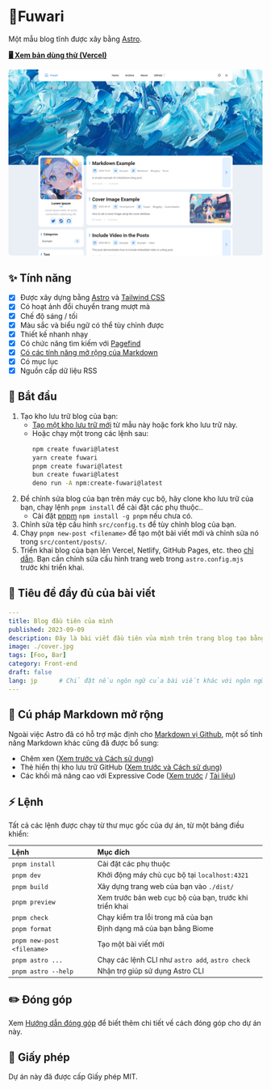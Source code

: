 # 🍥Fuwari  

Một mẫu blog tĩnh được xây bằng [Astro](https://astro.build).

[**🖥️ Xem bản dùng thử (Vercel)**](https://fuwari.vercel.app)

![Hình ảnh xem trước](https://raw.githubusercontent.com/saicaca/resource/main/fuwari/home.png)

## ✨ Tính năng

- [x] Được xây dựng bằng [Astro](https://astro.build) và [Tailwind CSS](https://tailwindcss.com)
- [x] Có hoạt ảnh đổi chuyển trang mượt mà
- [x] Chế độ sáng / tối
- [x] Màu sắc và biểu ngữ có thể tùy chỉnh được
- [x] Thiết kế nhanh nhạy
- [x] Có chức năng tìm kiếm với [Pagefind](https://pagefind.app/)
- [x] [Có các tính năng mở rộng của Markdown](https://github.com/saicaca/fuwari?tab=readme-ov-file#-markdown-extended-syntax)
- [x] Có mục lục
- [x] Nguồn cấp dữ liệu RSS

## 🚀 Bắt đầu

1. Tạo kho lưu trữ blog của bạn:
    - [Tạo một kho lưu trữ mới](https://github.com/saicaca/fuwari/generate) từ mẫu này hoặc fork kho lưu trữ này.
    - Hoặc chạy một trong các lệnh sau:
       ```sh
       npm create fuwari@latest
       yarn create fuwari
       pnpm create fuwari@latest
       bun create fuwari@latest
       deno run -A npm:create-fuwari@latest
       ```
2. Để chỉnh sửa blog của bạn trên máy cục bộ, hãy clone kho lưu trữ của bạn, chạy lệnh `pnpm install` để cài đặt các phụ thuộc..
    - Cài đặt [pnpm](https://pnpm.io) `npm install -g pnpm` nếu chưa có.
3. Chỉnh sửa tệp cấu hình `src/config.ts` để tùy chỉnh blog của bạn.
4. Chạy `pnpm new-post <filename>` để tạo một bài viết mới và chỉnh sửa nó trong `src/content/posts/`.
5. Triển khai blog của bạn lên Vercel, Netlify, GitHub Pages, etc. theo [chỉ dẫn](https://docs.astro.build/en/guides/deploy/). Bạn cần chỉnh sửa cấu hình trang web trong `astro.config.mjs` trước khi triển khai.

## 📝 Tiêu đề đầy đủ của bài viết

```yaml
---
title: Blog đầu tiên của mình
published: 2023-09-09
description: Đây là bài viết đầu tiên vủa mình trên trang blog tạo bằng Astro này.
image: ./cover.jpg
tags: [Foo, Bar]
category: Front-end
draft: false
lang: jp      # Chỉ đặt nếu ngôn ngữ của bài viết khác với ngôn ngữ của trang web trong `config.ts`
---
```

## 🧩 Cú pháp Markdown mở rộng

Ngoài việc Astro đã có hỗ trợ mặc định cho [Markdown vị Github](https://github.github.com/gfm/), một số tính năng Markdown khác cũng đã được bổ sung:

- Chêm xen ([Xem trước và Cách sử dụng](https://fuwari.vercel.app/posts/markdown-extended/#admonitions))
- Thẻ hiển thị kho lưu trữ GitHub ([Xem trước và Cách sử dụng](https://fuwari.vercel.app/posts/markdown-extended/#github-repository-cards))
- Các khối mã nâng cao với Expressive Code ([Xem trước](https://fuwari.vercel.app/posts/expressive-code/) / [Tài liệu](https://expressive-code.com/))

## ⚡ Lệnh

Tất cả các lệnh được chạy từ thư mục gốc của dự án, từ một bảng điều khiển:

| Lệnh                    | Mục đích                                              |
|:---------------------------|:----------------------------------------------------|
| `pnpm install`             | Cài đặt các phụ thuộc                               |
| `pnpm dev`                 | Khởi động máy chủ cục bộ tại `localhost:4321`         |
| `pnpm build`               | Xây dựng trang web của bạn vào `./dist/`             |
| `pnpm preview`             | Xem trước bản web cục bộ của bạn, trước khi triển khai        |
| `pnpm check`               | Chạy kiểm tra lỗi trong mã của bạn                 |
| `pnpm format`              | Định dạng mã của bạn bằng Biome                       |
| `pnpm new-post <filename>` | Tạo một bài viết mới                               |
| `pnpm astro ...`           | Chạy các lệnh CLI như `astro add`, `astro check`    |
| `pnpm astro --help`        | Nhận trợ giúp sử dụng Astro CLI                       |

## ✏️ Đóng góp

Xem [Hướng dẫn đóng góp](https://github.com/saicaca/fuwari/blob/main/CONTRIBUTING.md) để biết thêm chi tiết về cách đóng góp cho dự án này.

## 📄 Giấy phép

Dự án này đã được cấp Giấy phép MIT.
